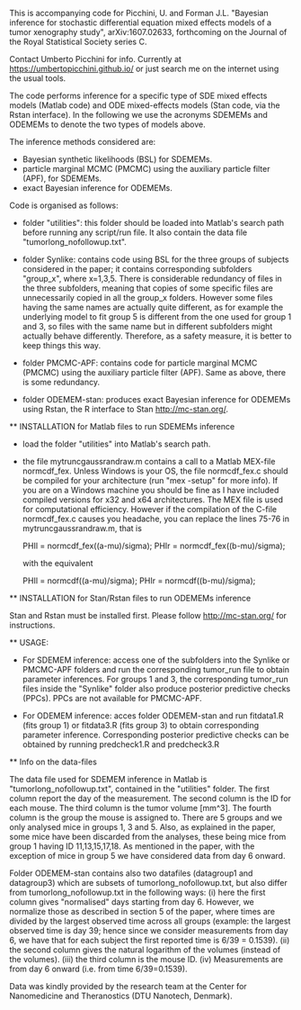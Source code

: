 This is accompanying code for Picchini, U. and Forman J.L. "Bayesian inference for stochastic differential equation mixed effects models of a tumor xenography study", arXiv:1607.02633, forthcoming on the Journal of the Royal Statistical Society series C.

Contact Umberto Picchini for info. Currently at https://umbertopicchini.github.io/ or just search me on the internet using the usual tools.

The code performs inference for a specific type of SDE mixed effects models (Matlab code) and ODE mixed-effects models (Stan code, via the Rstan interface). In the following we use the acronyms SDEMEMs and ODEMEMs to denote the two types of models above.

The inference methods considered are:

- Bayesian synthetic likelihoods (BSL) for SDEMEMs.
- particle marginal MCMC (PMCMC) using the auxiliary particle filter (APF), for SDEMEMs.
- exact Bayesian inference for ODEMEMs.

Code is organised as follows:

- folder "utilities": this folder should be loaded into Matlab's search path before running any script/run file. It also contain the data file "tumorlong_nofollowup.txt".

- folder Synlike: contains code using BSL for the three groups of subjects considered in the paper; it contains corresponding subfolders "group_x", where x=1,3,5. There is considerable redundancy of files in the three subfolders, meaning that copies of some specific files are unnecessarily copied in all the group_x folders. However some files having the same names are actually quite different, as for example the underlying model to fit group 5 is different from the one used for group 1 and 3, so files with the same name but in different subfolders might actually behave differently. Therefore, as a safety measure, it is better to keep things this way.

- folder PMCMC-APF: contains code for particle marginal MCMC (PMCMC) using the auxiliary particle filter (APF). Same as above, there is some redundancy.

- folder ODEMEM-stan: produces exact Bayesian inference for ODEMEMs using Rstan, the R interface to Stan http://mc-stan.org/.

** INSTALLATION for Matlab files to run SDEMEMs inference

- load the folder "utilities" into Matlab's search path.

- the file mytruncgaussrandraw.m contains a call to a Matlab MEX-file normcdf_fex. Unless Windows is your OS, the file normcdf_fex.c should be compiled for your architecture (run "mex -setup" for more info). If you are on a Windows machine you should be fine as I have included compiled versions for x32 and x64 architectures. The MEX file is used for computational efficiency. However if the compilation of the C-file normcdf_fex.c causes you headache, you can replace the lines 75-76 in mytruncgaussrandraw.m, that is

    PHIl = normcdf_fex((a-mu)/sigma);
    PHIr = normcdf_fex((b-mu)/sigma);

    with the equivalent

    PHIl = normcdf((a-mu)/sigma); PHIr = normcdf((b-mu)/sigma);

** INSTALLATION for Stan/Rstan files to run ODEMEMs inference

Stan and Rstan must be installed first. Please follow http://mc-stan.org/ for instructions.

** USAGE:

- For SDEMEM inference: access one of the subfolders into the Synlike or PMCMC-APF folders and run the corresponding tumor_run file to obtain parameter inferences. For groups 1 and 3, the corresponding tumor_run files inside the
  "Synlike" folder also produce posterior predictive checks (PPCs). PPCs are not available for PMCMC-APF. 
 
- For ODEMEM inference: acces folder ODEMEM-stan and run fitdata1.R (fits group 1) or fitdata3.R (fits group 3) to obtain corresponding parameter inference.
  Corresponding posterior predictive checks can be obtained by running predcheck1.R and predcheck3.R

** Info on the data-files

The data file used for SDEMEM inference in Matlab is "tumorlong_nofollowup.txt", contained in the "utilities" folder. The first column report the day of the measurement. The second column is the ID for each mouse. The third column is the tumor volume [mm^3]. The fourth column is the group the mouse is assigned to. There are 5 groups and we only analysed mice in groups 1, 3 and 5. Also, as explained in the paper, some mice have been discarded from the analyses, these being mice from group 1 having ID 11,13,15,17,18. As mentioned in the paper, with the exception of mice in group 5 we have considered data from day 6 onward.

Folder ODEMEM-stan contains also two datafiles (datagroup1 and datagroup3) which are subsets of tumorlong_nofollowup.txt, but also differ from tumorlong_nofollowup.txt in the following ways: (i) here the first column gives "normalised" days starting from day 6. However, we normalize those as described in section 5 of the paper, where times are divided by the largest observed time across all groups (example: the largest observed time is day 39; hence since we consider measurements from day 6, we have that for each subject the first reported time is 6/39 = 0.1539). (ii) the second column gives the natural logarithm of the volumes (instead of the volumes). (iii) the third column is the mouse ID. (iv) Measurements are from day 6 onward (i.e. from time 6/39=0.1539).

Data was kindly provided by the research team at the Center for Nanomedicine and Theranostics (DTU Nanotech, Denmark).
